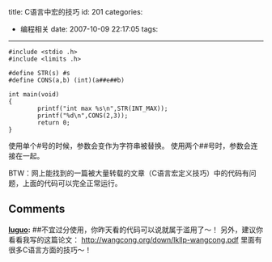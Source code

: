 title: C语言中宏的技巧
id: 201
categories:
  - 编程相关
date: 2007-10-09 22:17:05
tags:
---

	#include <stdio .h>
	#include <limits .h>

	#define STR(s) #s
	#define CONS(a,b) (int)(a##e##b)

	int main(void)
	{
	        printf("int max %s\n",STR(INT_MAX));
	        printf("%d\n",CONS(2,3));
	        return 0;
	}

使用单个#号的时候，参数会变作为字符串被替换。
使用两个##号时，参数会连接在一起。

BTW：网上能找到的一篇被大量转载的文章（C语言宏定义技巧）中的代码有问题，上面的代码可以完全正常运行。</limits></stdio>
## Comments

**[luguo](#1944 "2007-10-10 14:08:48"):** ##不宜过分使用，你昨天看的代码可以说就属于滥用了～！ 另外，建议你看看我写的这篇论文： http://wangcong.org/down/lkllp-wangcong.pdf 里面有很多C语言方面的技巧～！


